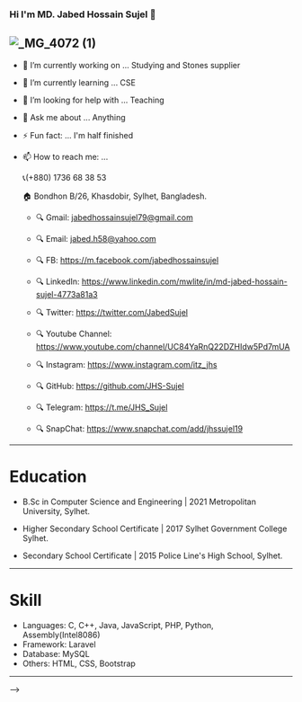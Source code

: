 ### Hi I'm MD. Jabed Hossain Sujel 👋
![_MG_4072 (1)](https://user-images.githubusercontent.com/73945266/132575333-34debd0a-de07-4440-87d5-b1939d386804.jpg)
---


- 🔭 I’m currently working on ... Studying and Stones supplier 
- 🌱 I’m currently learning ... CSE
- 🤔 I’m looking for help with ... Teaching 
- 💬 Ask me about ... Anything
- ⚡ Fun fact: ... I'm half finished
- 📫 How to reach me: ... 

  📞(+880) 1736 68 38 53

   🏠 Bondhon B/26, Khasdobir, Sylhet, Bangladesh.
     
     - 🔍 Gmail: jabedhossainsujel79@gmail.com

     - 🔍 Email: jabed.h58@yahoo.com 

     - 🔍 FB: https://m.facebook.com/jabedhossainsujel

     - 🔍 LinkedIn: https://www.linkedin.com/mwlite/in/md-jabed-hossain-sujel-4773a81a3
     
     - 🔍 Twitter: https://twitter.com/JabedSujel
     
     - 🔍 Youtube Channel: https://www.youtube.com/channel/UC84YaRnQ22DZHIdw5Pd7mUA
     
     - 🔍 Instagram: https://www.instagram.com/itz_jhs
     
     - 🔍 GitHub: https://github.com/JHS-Sujel
     
     - 🔍 Telegram: https://t.me/JHS_Sujel
     
     - 🔍 SnapChat: https://www.snapchat.com/add/jhssujel19
     
---


# Education 

- B.Sc in Computer Science and Engineering | 2021
  Metropolitan University, Sylhet.

- Higher Secondary School Certificate | 2017
  Sylhet Government College Sylhet.

- Secondary School Certificate | 2015
  Police Line's High School, Sylhet.


---


# Skill

- Languages: C, C++, Java, JavaScript, PHP, Python, Assembly(Intel8086)
- Framework: Laravel
- Database: MySQL
- Others: HTML, CSS, Bootstrap

---


-->
